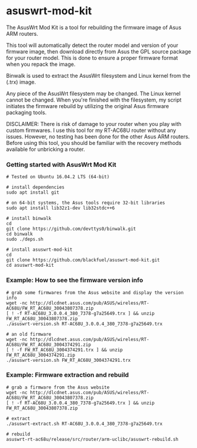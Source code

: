 # asuswrt-mod-kit

The AsusWrt Mod Kit is a tool for rebuilding the firmware image of Asus ARM routers.

This tool will automatically detect the router model and version of your firmware image, then download directly from Asus the GPL source package for your router model.  This is done to ensure a proper firmware format when you repack the image.

Binwalk is used to extract the AsusWrt filesystem and Linux kernel from the (.trx) image.

Any piece of the AsusWrt filesystem may be changed. The Linux kernel cannot be changed.  When you're finished with the filesystem, my script initiates the firmware rebuild by utilizing the original Asus firmware packaging tools.

DISCLAIMER: There is risk of damage to your router when you play with custom firmwares.  I use this tool for my RT-AC68U router without any issues.  However, no testing has been done for the other Asus ARM routers. Before using this tool, you should be familiar with the recovery methods available for unbricking a router.  


### Getting started with AsusWrt Mod Kit
```
# Tested on Ubuntu 16.04.2 LTS (64-bit)

# install dependencies
sudo apt install git

# on 64-bit systems, the Asus tools require 32-bit libraries
sudo apt install lib32z1-dev lib32stdc++6

# install binwalk
cd
git clone https://github.com/devttys0/binwalk.git
cd binwalk
sudo ./deps.sh

# install asuswrt-mod-kit
cd
git clone https://github.com/blackfuel/asuswrt-mod-kit.git
cd asuswrt-mod-kit
```


### Example: How to see the firmware version info
```
# grab some firmwares from the Asus website and display the version info
wget -nc http://dlcdnet.asus.com/pub/ASUS/wireless/RT-AC68U/FW_RT_AC68U_30043807378.zip
[ ! -f RT-AC68U_3.0.0.4_380_7378-g7a25649.trx ] && unzip FW_RT_AC68U_30043807378.zip
./asuswrt-version.sh RT-AC68U_3.0.0.4_380_7378-g7a25649.trx

# an old firmware
wget -nc http://dlcdnet.asus.com/pub/ASUS/wireless/RT-AC68U/FW_RT_AC68U_3004374291.zip
[ ! -f FW_RT_AC68U_3004374291.trx ] && unzip FW_RT_AC68U_3004374291.zip
./asuswrt-version.sh FW_RT_AC68U_3004374291.trx
```


### Example: Firmware extraction and rebuild
```
# grab a firmware from the Asus website
wget -nc http://dlcdnet.asus.com/pub/ASUS/wireless/RT-AC68U/FW_RT_AC68U_30043807378.zip
[ ! -f RT-AC68U_3.0.0.4_380_7378-g7a25649.trx ] && unzip FW_RT_AC68U_30043807378.zip

# extract
./asuswrt-extract.sh RT-AC68U_3.0.0.4_380_7378-g7a25649.trx

# rebuild
asuswrt-rt-ac68u/release/src/router/arm-uclibc/asuswrt-rebuild.sh
```

